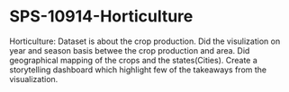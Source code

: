# SPS-10914-Horticulture
Horticulture: 
Dataset is about the crop production.
Did the visulization on year and season basis betwee the crop production and area.
Did geographical mapping of the crops and the states(Cities).
Create a storytelling dashboard which highlight few of the takeaways from the visualization.
